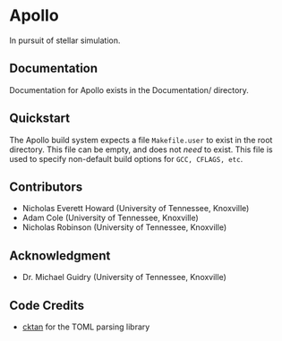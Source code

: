 # Apollo

In pursuit of stellar simulation.

## Documentation
Documentation for Apollo exists in the Documentation/ directory.

## Quickstart
The Apollo build system expects a file `Makefile.user` to exist in the root 
directory. This file can be empty, and does not _need_ to exist. This file
is used to specify non-default build options for `GCC, CFLAGS, etc`.

## Contributors
- Nicholas Everett Howard (University of Tennessee, Knoxville)
- Adam Cole (University of Tennessee, Knoxville)
- Nicholas Robinson (University of Tennessee, Knoxville)

## Acknowledgment
- Dr. Michael Guidry (University of Tennessee, Knoxville)

## Code Credits
- [cktan](https://github.com/cktan/tomlc17/blob/main/LICENSE) for the TOML
parsing library

